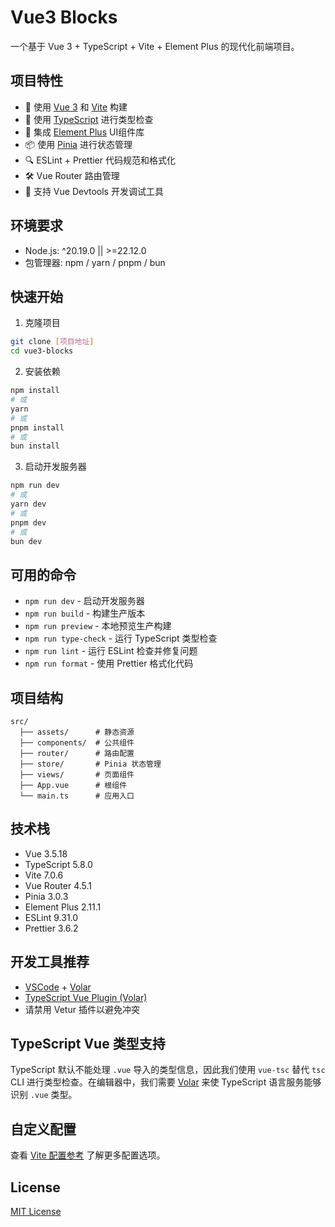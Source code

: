 # Vue3 Blocks

一个基于 Vue 3 + TypeScript + Vite + Element Plus 的现代化前端项目。

## 项目特性

- 🚀 使用 [Vue 3](https://vuejs.org/) 和 [Vite](https://vitejs.dev/) 构建
- 💪 使用 [TypeScript](https://www.typescriptlang.org/) 进行类型检查
- 🎨 集成 [Element Plus](https://element-plus.org/) UI组件库
- 📦 使用 [Pinia](https://pinia.vuejs.org/) 进行状态管理
- 🔍 ESLint + Prettier 代码规范和格式化
- 🛠️ Vue Router 路由管理
- 🔧 支持 Vue Devtools 开发调试工具

## 环境要求

- Node.js: ^20.19.0 || >=22.12.0
- 包管理器: npm / yarn / pnpm / bun

## 快速开始

1. 克隆项目

```bash
git clone [项目地址]
cd vue3-blocks
```

2. 安装依赖

```bash
npm install
# 或
yarn
# 或
pnpm install
# 或
bun install
```

3. 启动开发服务器

```bash
npm run dev
# 或
yarn dev
# 或
pnpm dev
# 或
bun dev
```

## 可用的命令

- `npm run dev` - 启动开发服务器
- `npm run build` - 构建生产版本
- `npm run preview` - 本地预览生产构建
- `npm run type-check` - 运行 TypeScript 类型检查
- `npm run lint` - 运行 ESLint 检查并修复问题
- `npm run format` - 使用 Prettier 格式化代码

## 项目结构

```
src/
  ├── assets/      # 静态资源
  ├── components/  # 公共组件
  ├── router/      # 路由配置
  ├── store/       # Pinia 状态管理
  ├── views/       # 页面组件
  ├── App.vue      # 根组件
  └── main.ts      # 应用入口
```

## 技术栈

- Vue 3.5.18
- TypeScript 5.8.0
- Vite 7.0.6
- Vue Router 4.5.1
- Pinia 3.0.3
- Element Plus 2.11.1
- ESLint 9.31.0
- Prettier 3.6.2

## 开发工具推荐

- [VSCode](https://code.visualstudio.com/) + [Volar](https://marketplace.visualstudio.com/items?itemName=Vue.volar)
- [TypeScript Vue Plugin (Volar)](https://marketplace.visualstudio.com/items?itemName=Vue.vscode-typescript-vue-plugin)
- 请禁用 Vetur 插件以避免冲突

## TypeScript Vue 类型支持

TypeScript 默认不能处理 `.vue` 导入的类型信息，因此我们使用 `vue-tsc` 替代 `tsc` CLI 进行类型检查。在编辑器中，我们需要 [Volar](https://marketplace.visualstudio.com/items?itemName=Vue.volar) 来使 TypeScript 语言服务能够识别 `.vue` 类型。

## 自定义配置

查看 [Vite 配置参考](https://vitejs.dev/config/) 了解更多配置选项。

## License

[MIT License](LICENSE)

